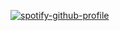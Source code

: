 [![spotify-github-profile](https://spotify-github-profile.vercel.app/api/view.svg?uid=312ooppyhlmvawzd5x2tjx6h2dn4&cover_image=true&theme=default&show_offline=false&background_color=098aff&bar_color=fff4f4&bar_color_cover=false)](https://spotify-github-profile.vercel.app/api/view.svg?uid=312ooppyhlmvawzd5x2tjx6h2dn4&redirect=true)
<!-- ## LANGUAGES
[![ICON](https://skillicons.dev/icons?i=coffeescript,nodejs,js,ts)](https://github.com/isnoa) -->
